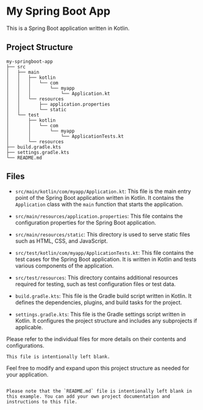 # My Spring Boot App

This is a Spring Boot application written in Kotlin.

## Project Structure

```
my-springboot-app
├── src
│   ├── main
│   │   ├── kotlin
│   │   │   └── com
│   │   │       └── myapp
│   │   │           └── Application.kt
│   │   └── resources
│   │       ├── application.properties
│   │       └── static
│   └── test
│       ├── kotlin
│       │   └── com
│       │       └── myapp
│       │           └── ApplicationTests.kt
│       └── resources
├── build.gradle.kts
├── settings.gradle.kts
└── README.md
```

## Files

- `src/main/kotlin/com/myapp/Application.kt`: This file is the main entry point of the Spring Boot application written in Kotlin. It contains the `Application` class with the `main` function that starts the application.

- `src/main/resources/application.properties`: This file contains the configuration properties for the Spring Boot application.

- `src/main/resources/static`: This directory is used to serve static files such as HTML, CSS, and JavaScript.

- `src/test/kotlin/com/myapp/ApplicationTests.kt`: This file contains the test cases for the Spring Boot application. It is written in Kotlin and tests various components of the application.

- `src/test/resources`: This directory contains additional resources required for testing, such as test configuration files or test data.

- `build.gradle.kts`: This file is the Gradle build script written in Kotlin. It defines the dependencies, plugins, and build tasks for the project.

- `settings.gradle.kts`: This file is the Gradle settings script written in Kotlin. It configures the project structure and includes any subprojects if applicable.

Please refer to the individual files for more details on their contents and configurations.

```
This file is intentionally left blank.
```

Feel free to modify and expand upon this project structure as needed for your application.
```

Please note that the `README.md` file is intentionally left blank in this example. You can add your own project documentation and instructions to this file.